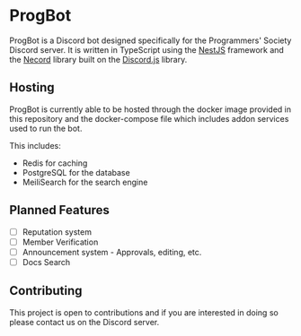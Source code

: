 # ProgBot

ProgBot is a Discord bot designed specifically for the Programmers' Society Discord server. It is written in TypeScript using the [NestJS](https://nestjs.com/) framework and the [Necord](https://necord.org/) library built on the [Discord.js](https://discord.js.org/#/) library.

## Hosting

ProgBot is currently able to be hosted through the docker image provided in this repository and the docker-compose file which includes addon services used to run the bot.

This includes:

- Redis for caching
- PostgreSQL for the database
- MeiliSearch for the search engine

## Planned Features

- [ ] Reputation system
- [ ] Member Verification
- [ ] Announcement system - Approvals, editing, etc.
- [ ] Docs Search

## Contributing

This project is open to contributions and if you are interested in doing so please contact us on the Discord server.
